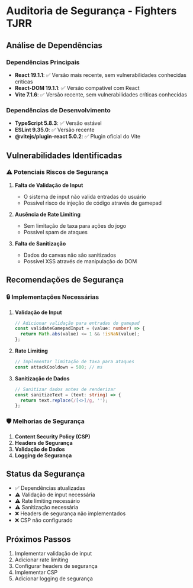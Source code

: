 # Auditoria de Segurança - Fighters TJRR

## Análise de Dependências

### Dependências Principais
- **React 19.1.1**: ✅ Versão mais recente, sem vulnerabilidades conhecidas críticas
- **React-DOM 19.1.1**: ✅ Versão compatível com React
- **Vite 7.1.6**: ✅ Versão recente, sem vulnerabilidades críticas conhecidas

### Dependências de Desenvolvimento
- **TypeScript 5.8.3**: ✅ Versão estável
- **ESLint 9.35.0**: ✅ Versão recente
- **@vitejs/plugin-react 5.0.2**: ✅ Plugin oficial do Vite

## Vulnerabilidades Identificadas

### ⚠️ Potenciais Riscos de Segurança

1. **Falta de Validação de Input**
   - O sistema de input não valida entradas do usuário
   - Possível risco de injeção de código através de gamepad

2. **Ausência de Rate Limiting**
   - Sem limitação de taxa para ações do jogo
   - Possível spam de ataques

3. **Falta de Sanitização**
   - Dados do canvas não são sanitizados
   - Possível XSS através de manipulação do DOM

## Recomendações de Segurança

### 🔒 Implementações Necessárias

1. **Validação de Input**
   ```typescript
   // Adicionar validação para entradas do gamepad
   const validateGamepadInput = (value: number) => {
     return Math.abs(value) <= 1 && !isNaN(value);
   };
   ```

2. **Rate Limiting**
   ```typescript
   // Implementar limitação de taxa para ataques
   const attackCooldown = 500; // ms
   ```

3. **Sanitização de Dados**
   ```typescript
   // Sanitizar dados antes de renderizar
   const sanitizeText = (text: string) => {
     return text.replace(/[<>]/g, '');
   };
   ```

### 🛡️ Melhorias de Segurança

1. **Content Security Policy (CSP)**
2. **Headers de Segurança**
3. **Validação de Dados**
4. **Logging de Segurança**

## Status da Segurança

- ✅ Dependências atualizadas
- ⚠️ Validação de input necessária
- ⚠️ Rate limiting necessário
- ⚠️ Sanitização necessária
- ❌ Headers de segurança não implementados
- ❌ CSP não configurado

## Próximos Passos

1. Implementar validação de input
2. Adicionar rate limiting
3. Configurar headers de segurança
4. Implementar CSP
5. Adicionar logging de segurança
